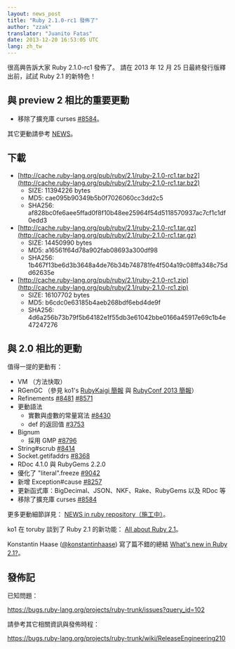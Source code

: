 ```yaml
---
layout: news_post
title: "Ruby 2.1.0-rc1 發佈了"
author: "zzak"
translator: "Juanito Fatas"
date: 2013-12-20 16:53:05 UTC
lang: zh_tw
---
```


很高興告訴大家 Ruby 2.1.0-rc1 發佈了。
請在 2013 年 12 月 25 日最終發行版釋出前，試試 Ruby 2.1 的新特色！

## 與 preview 2 相比的重要更動

* 移除了擴充庫 curses [#8584](https://bugs.ruby-lang.org/issues/8584)。

其它更動請參考 [NEWS](https://github.com/ruby/ruby/blob/v2_1_0_rc1/NEWS)。

## 下載

* [http://cache.ruby-lang.org/pub/ruby/2.1/ruby-2.1.0-rc1.tar.bz2](http://cache.ruby-lang.org/pub/ruby/2.1/ruby-2.1.0-rc1.tar.bz2)
  * SIZE:   11394226 bytes
  * MD5:    cae095b90349b5b0f7026060cc3dd2c5
  * SHA256: af828bc0fe6aee5ffad0f8f10b48ee25964f54d5118570937ac7cf1c1df0edd3
* [http://cache.ruby-lang.org/pub/ruby/2.1/ruby-2.1.0-rc1.tar.gz](http://cache.ruby-lang.org/pub/ruby/2.1/ruby-2.1.0-rc1.tar.gz)
  * SIZE:   14450990 bytes
  * MD5:    a16561f64d78a902fab08693a300df98
  * SHA256: 1b467f13be6d3b3648a4de76b34b748781fe4f504a19c08ffa348c75dd62635e
* [http://cache.ruby-lang.org/pub/ruby/2.1/ruby-2.1.0-rc1.zip](http://cache.ruby-lang.org/pub/ruby/2.1/ruby-2.1.0-rc1.zip)
  * SIZE:   16107702 bytes
  * MD5:    b6cdc0e63185b4aeb268bdf6ebd4de9f
  * SHA256: 4d6a256b73b79f5b64182e1f55db3e61042bbe0166a45917e69c1b4e47247276

## 與 2.0 相比的更動

值得一提的更動有：

* VM （方法快取）
* RGenGC （參見 ko1's [RubyKaigi 簡報](http://rubykaigi.org/2013/talk/S73) 與 [RubyConf 2013 簡報](http://www.atdot.net/~ko1/activities/rubyconf2013-ko1_pub.pdf)）
* Refinements [#8481](https://bugs.ruby-lang.org/issues/8481) [#8571](https://bugs.ruby-lang.org/issues/8571)
* 更動語法
  * 實數與虛數的常量寫法 [#8430](https://bugs.ruby-lang.org/issues/8430)
  * def 的返回值 [#3753](https://bugs.ruby-lang.org/issues/3753)
* Bignum
  * 採用 GMP [#8796](https://bugs.ruby-lang.org/issues/8796)
* String#scrub [#8414](https://bugs.ruby-lang.org/issues/8414)
* Socket.getifaddrs [#8368](https://bugs.ruby-lang.org/issues/8368)
* RDoc 4.1.0 與 RubyGems 2.2.0
* 優化了 "literal".freeze [#9042](https://bugs.ruby-lang.org/issues/9042)
* 新增 Exception#cause [#8257](https://bugs.ruby-lang.org/issues/8257)
* 更新函式庫：BigDecimal、JSON、NKF、Rake、RubyGems 以及 RDoc 等
* 移除了擴充庫 curses [#8584](https://bugs.ruby-lang.org/issues/8584)

更多更動細節詳見： [NEWS in ruby repository（施工中）](https://github.com/ruby/ruby/blob/v2_1_0_rc1/NEWS)。

ko1 在 toruby 談到了 Ruby 2.1 的新功能： [All about Ruby 2.1](http://www.atdot.net/~ko1/activities/toruby05-ko1.pdf)。

Konstantin Haase ([@konstantinhaase](https://twitter.com/konstantinhaase)) 寫了篇不錯的總結 [What's new in Ruby 2.1?](http://rkh.im/ruby-2.1)。

## 發佈記

已知問題：

<https://bugs.ruby-lang.org/projects/ruby-trunk/issues?query_id=102>

請參考其它相關資訊與發佈時程：

<https://bugs.ruby-lang.org/projects/ruby-trunk/wiki/ReleaseEngineering210>
